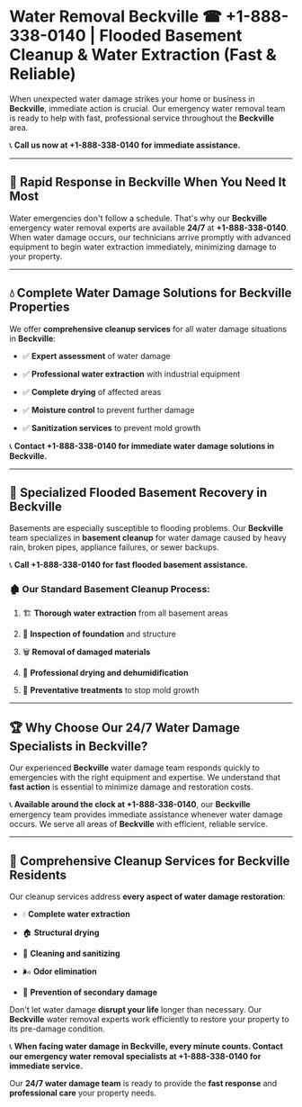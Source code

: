 # Water Removal Beckville ☎ +1-888-338-0140 | Flooded Basement Cleanup & Water Extraction (Fast & Reliable)

When unexpected water damage strikes your home or business in **Beckville**, immediate action is crucial. Our emergency water removal team is ready to help with fast, professional service throughout the **Beckville** area. 

📞 **Call us now at +1-888-338-0140 for immediate assistance.**
---
## 🚀 Rapid Response in Beckville When You Need It Most
Water emergencies don't follow a schedule. That's why our **Beckville** emergency water removal experts are available **24/7** at **+1-888-338-0140**. When water damage occurs, our technicians arrive promptly with advanced equipment to begin water extraction immediately, minimizing damage to your property.
---
## 💧 Complete Water Damage Solutions for Beckville Properties
We offer **comprehensive cleanup services** for all water damage situations in **Beckville**:
- ✅ **Expert assessment** of water damage  
- ✅ **Professional water extraction** with industrial equipment  
- ✅ **Complete drying** of affected areas  
- ✅ **Moisture control** to prevent further damage  
- ✅ **Sanitization services** to prevent mold growth  
📞 **Contact +1-888-338-0140 for immediate water damage solutions in Beckville.**
---
## 🌊 Specialized Flooded Basement Recovery in Beckville
Basements are especially susceptible to flooding problems. Our **Beckville** team specializes in **basement cleanup** for water damage caused by heavy rain, broken pipes, appliance failures, or sewer backups. 
📞 **Call +1-888-338-0140 for fast flooded basement assistance.**
### 🏚️ Our Standard Basement Cleanup Process:
1. 🏗️ **Thorough water extraction** from all basement areas  
2. 🔎 **Inspection of foundation** and structure  
3. 🗑️ **Removal of damaged materials**  
4. 💨 **Professional drying and dehumidification**  
5. 🚫 **Preventative treatments** to stop mold growth  
---
## 🏆 Why Choose Our 24/7 Water Damage Specialists in Beckville?
Our experienced **Beckville** water damage team responds quickly to emergencies with the right equipment and expertise. We understand that **fast action** is essential to minimize damage and restoration costs.
📞 **Available around the clock at +1-888-338-0140**, our **Beckville** emergency team provides immediate assistance whenever water damage occurs. We serve all areas of **Beckville** with efficient, reliable service.
---
## 🧹 Comprehensive Cleanup Services for Beckville Residents
Our cleanup services address **every aspect of water damage restoration**:
- 💧 **Complete water extraction**  
- 🏠 **Structural drying**  
- 🧼 **Cleaning and sanitizing**  
- 🌬️ **Odor elimination**  
- 🚫 **Prevention of secondary damage**  
Don't let water damage **disrupt your life** longer than necessary. Our **Beckville** water removal experts work efficiently to restore your property to its pre-damage condition.
📞 **When facing water damage in Beckville, every minute counts. Contact our emergency water removal specialists at +1-888-338-0140 for immediate service.**
Our **24/7 water damage team** is ready to provide the **fast response** and **professional care** your property needs.
